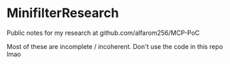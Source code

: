 # MinifilterResearch

Public notes for my research at github.com/alfarom256/MCP-PoC

Most of these are incomplete / incoherent.
Don't use the code in this repo lmao
